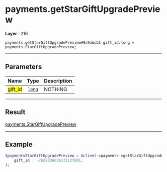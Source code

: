 # payments.getStarGiftUpgradePreview

**Layer** : 216

```tl
payments.getStarGiftUpgradePreview#9c9abcb1 gift_id:long = payments.StarGiftUpgradePreview;
```

---

## Parameters

| Name | Type | Description |
| :---: | :---: | :--- |
| <mark>gift_id</mark> | [`long`](type/long) | NOTHING |

---

## Result

[payments.StarGiftUpgradePreview](type/payments.StarGiftUpgradePreview)

---

## Example

```php
$paymentsStarGiftUpgradePreview = $client->payments->getStarGiftUpgradePreview(
	gift_id : -7622036626131127801,
);
```